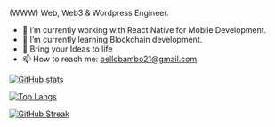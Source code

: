 (WWW) Web, Web3 & Wordpress Engineer.

- 🔭 I’m currently working with React Native for Mobile Development.
- 🌱 I’m currently learning Blockchain development.
- 👯 Bring your Ideas to life
- 📫 How to reach me: bellobambo21@gmail.com


[![ GitHub stats](https://github-readme-stats.vercel.app/api?username=bellobambo&count_private=true&show_icons=true&theme=radical)](https://github.com/bellobambo/github-readme-stats)

[![Top Langs](https://github-readme-stats.vercel.app/api/top-langs/?username=bellobambo&layout=compact&count_private=true&show_icons=true&theme=radical)](https://github.com/bellobambo/github-readme-stats)


[![GitHub Streak](https://streak-stats.demolab.com?user=bellobambo&theme=neon)](https://git.io/streak-stats)

